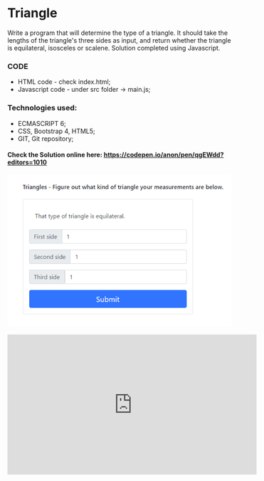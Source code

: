 # Triangle
Write a program that will determine the type of a triangle. It should take the lengths of the triangle's three sides as input, and return whether the triangle is equilateral, isosceles or scalene. Solution completed using Javascript.


### CODE
- HTML code - check index.html;
- Javascript code - under src folder -> main.js; 

### Technologies used:
- ECMASCRIPT 6; 
- CSS, Bootstrap 4, HTML5;
- GIT, Git repository; 

#### Check the Solution online here: https://codepen.io/anon/pen/qgEWdd?editors=1010
  <p align="left">
    <img src="https://raw.githubusercontent.com/Portfolio-Projects/Triangle/master/img/triangle.png">
  </p>

<iframe width="560" height="315" src="https://codepen.io/anon/pen/qgEWdd?editors=1010" frameborder="0" allowfullscreen></iframe>
